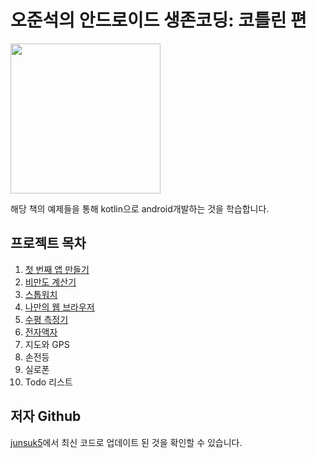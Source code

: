 # 오준석의 안드로이드 생존코딩: 코틀린 편

<img src="http://image.yes24.com/momo/TopCate1985/MidCate002/198416184.jpg" width="240">

해당 책의 예제들을 통해 kotlin으로 android개발하는 것을 학습합니다.

## 프로젝트 목차

1. [첫 번째 앱 만들기][project1]
2. [비만도 계산기][project2]
3. [스톱워치][project3]
4. [나만의 웹 브라우저][project4]
5. [수평 측정기][project5]
6. [전자액자][project6]
7. 지도와 GPS
8. 손전등
9. 실로폰
10. Todo 리스트



## 저자 Github

[junsuk5][git-url]에서 최신 코드로 업데이트 된 것을 확인할 수 있습니다.

[project1]: "https://github.com/ParkBeomMin/kotlin-android/tree/project-1"
[project2]: "https://github.com/ParkBeomMin/kotlin-android/tree/project-2"
[project3]: "https://github.com/ParkBeomMin/kotlin-android/tree/project-3"
[project4]: "https://github.com/ParkBeomMin/kotlin-android/tree/project-4"
[project5]: "https://github.com/ParkBeomMin/kotlin-android/tree/project-5"
[project6]: "https://github.com/ParkBeomMin/kotlin-android/tree/project-6"
[project7]: "https://github.com/ParkBeomMin/kotlin-android/tree/project-7"
[project8]: "https://github.com/ParkBeomMin/kotlin-android/tree/project-8"
[project9]: "https://github.com/ParkBeomMin/kotlin-android/tree/project-9"
[project10]: "https://github.com/ParkBeomMin/kotlin-android/tree/project-10"
[git-url]: "https://github.com/junsuk5/kotlin-android"